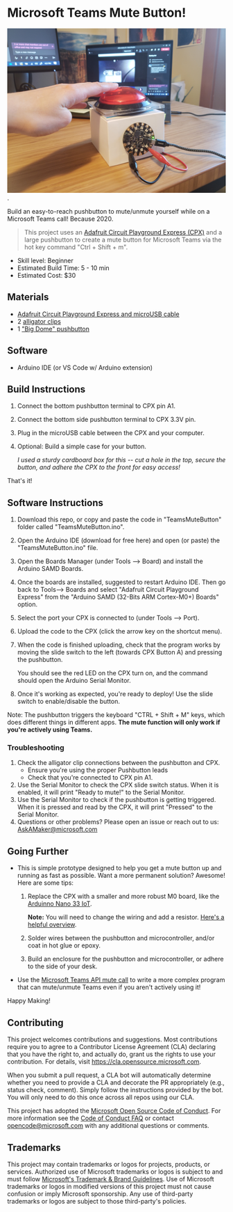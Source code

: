 # Microsoft Teams Mute Button!

![Mute Button demonstration during a Microsoft Teams call](images\Cover-2.jpg "Quickly mute/unmute during a Microsoft Teams Call!").

Build an easy-to-reach pushbutton to mute/unmute yourself while on a Microsoft Teams call! Because 2020.

> This project uses an [Adafruit Circuit Playground Express (CPX)](https://www.adafruit.com/product/3333) and a large pushbutton to create a mute button for Microsoft Teams via the hot key command "Ctrl + Shift + m".

* Skill level: Beginner
* Estimated Build Time: 5 - 10 min
* Estimated Cost: $30

## Materials
* [Adafruit Circuit Playground Express and microUSB cable](https://www.adafruit.com/product/3517)
* 2 [alligator clips](https://www.adafruit.com/product/1008)
* 1 ["Big Dome" pushbutton](https://www.gravitech.us/bigdopubured.html)

## Software
* Arduino IDE (or VS Code w/ Arduino extension)

## Build Instructions
1. Connect the bottom pushbutton terminal to CPX pin A1.
2. Connect the bottom side pushbutton terminal to CPX 3.3V pin.
3. Plug in the microUSB cable between the CPX and your computer.
4. Optional: Build a simple case for your button. 

    *I used a sturdy cardboard box for this -- cut a hole in the top, secure the button, and adhere the CPX to the front for easy access!*

That's it! 

## Software Instructions
1. Download this repo, or copy and paste the code in "TeamsMuteButton" folder called "TeamsMuteButton.ino".
1. Open the Arduino IDE (download for free here) and open (or paste) the "TeamsMuteButton.ino" file.
1. Open the Boards Manager (under Tools --> Board) and install the Arduino SAMD Boards.
1. Once the boards are installed, suggested to restart Arduino IDE. Then go back to Tools--> Boards and select "Adafruit Circuit Playground Express" from the "Arduino SAMD (32-Bits ARM Cortex-M0+) Boards" option.
1. Select the port your CPX is connected to (under Tools --> Port).
1. Upload the code to the CPX (click the arrow key on the shortcut menu).
1. When the code is finished uploading, check that the program works by moving the slide switch to the left (towards CPX Button A) and pressing the pushbutton.
    
    You should see the red LED on the CPX turn on, and the command should open the Arduino Serial Monitor.

1. Once it's working as expected, you're ready to deploy! Use the slide switch to enable/disable the button.

Note: The pushbutton triggers the keyboard "CTRL + Shift + M" keys, which does different things in different apps. **The mute function will only work if you're actively using Teams.**

### Troubleshooting
1. Check the alligator clip connections between the pushbutton and CPX. 
    * Ensure you're using the proper Pushbutton leads
    * Check that you're connected to CPX pin A1.
1. Use the Serial Monitor to check the CPX slide switch status. When it is enabled, it will print "Ready to mute!" to the Serial Monitor.
1. Use the Serial Monitor to check if the pushbutton is getting triggered. When it is pressed and read by the CPX, it will print "Pressed" to the Serial Monitor.
1. Questions or other problems? Please open an issue or reach out to us: AskAMaker@microsoft.com


## Going Further
* This is simple prototype designed to help you get a mute button up and running as fast as possible. Want a more permanent solution? Awesome! Here are some tips:
    
    1.  Replace the CPX with a smaller and more robust M0 board, like the [Arduinno Nano 33 IoT](https://store.arduino.cc/usa/nano-33-iot).
        
        **Note:** You will need to change the wiring  and add a resistor. [Here's a helpful overview](https://www.arduino.cc/en/tutorial/pushbutton).

    1. Solder wires between the pushbutton and microcontroller, and/or coat in hot glue or epoxy.
    1. Build an enclosure for the pushbutton and microcontroller, or adhere to the side of your desk.

* Use the [Microsoft Teams API mute call](https://docs.microsoft.com/en-us/graph/api/call-mute?view=graph-rest-1.0&tabs=http) to write a more complex program that can mute/unmute Teams even if you aren't actively using it!


Happy Making!

## Contributing

This project welcomes contributions and suggestions.  Most contributions require you to agree to a
Contributor License Agreement (CLA) declaring that you have the right to, and actually do, grant us
the rights to use your contribution. For details, visit https://cla.opensource.microsoft.com.

When you submit a pull request, a CLA bot will automatically determine whether you need to provide
a CLA and decorate the PR appropriately (e.g., status check, comment). Simply follow the instructions
provided by the bot. You will only need to do this once across all repos using our CLA.

This project has adopted the [Microsoft Open Source Code of Conduct](https://opensource.microsoft.com/codeofconduct/).
For more information see the [Code of Conduct FAQ](https://opensource.microsoft.com/codeofconduct/faq/) or
contact [opencode@microsoft.com](mailto:opencode@microsoft.com) with any additional questions or comments.

## Trademarks

This project may contain trademarks or logos for projects, products, or services. Authorized use of Microsoft 
trademarks or logos is subject to and must follow 
[Microsoft's Trademark & Brand Guidelines](https://www.microsoft.com/en-us/legal/intellectualproperty/trademarks/usage/general).
Use of Microsoft trademarks or logos in modified versions of this project must not cause confusion or imply Microsoft sponsorship.
Any use of third-party trademarks or logos are subject to those third-party's policies.
